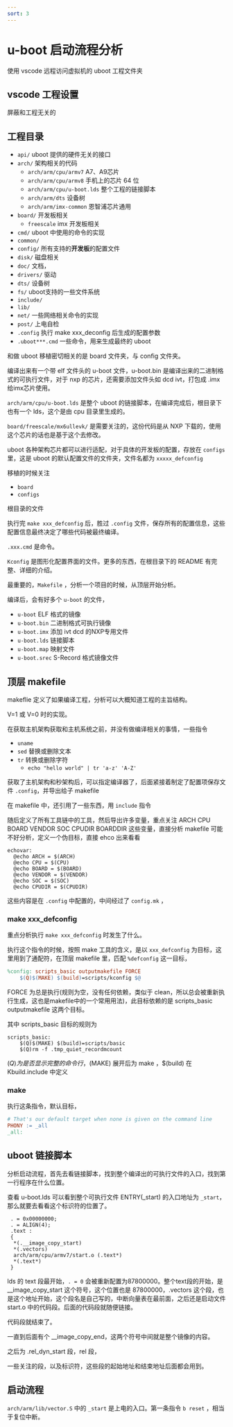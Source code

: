 ```yaml
---
sort: 3
---
```

# u-boot 启动流程分析

使用 vscode 远程访问虚拟机的 uboot 工程文件夹

## vscode 工程设置

屏蔽和工程无关的



## 工程目录

- `api/` uboot 提供的硬件无关的接口
- `arch/` 架构相关的代码
  - `arch/arm/cpu/armv7` A7、A9芯片
  - `arch/arm/cpu/armv8` 手机上的芯片 64 位
  - `arch/arm/cpu/u-boot.lds` 整个工程的链接脚本
  - `arch/arm/dts` 设备树
  - `arch/arm/imx-common` 恩智浦芯片通用
- `board/` 开发板相关
  - `freescale` imx 开发板相关
- `cmd/` uboot 中使用的命令的实现
- `common/` 
- `config/` 所有支持的**开发板**的配置文件
- `disk/` 磁盘相关
- `doc/` 文档，
- `drivers/` 驱动
- `dts/` 设备树
- `fs/` uboot支持的一些文件系统
- `include/`
- `lib/`
- `net/` 一些网络相关命令的实现
- `post/` 上电自检
- `.config` 执行 make xxx_deconfig 后生成的配置参数
- `.uboot***.cmd` 一些命令，用来生成最终的 uboot

和做 uboot 移植密切相关的是 board 文件夹，与 config 文件夹。

编译出来有一个带 elf 文件头的 u-boot 文件，u-boot.bin 是编译出来的二进制格式的可执行文件，对于 nxp 的芯片，还需要添加文件头如 dcd ivt，打包成 .imx 给imx芯片使用。

`arch/arm/cpu/u-boot.lds` 是整个 uboot 的链接脚本，在编译完成后，根目录下也有一个 lds，这个是由 cpu 目录里生成的。

`board/freescale/mx6ullevk/` 是需要关注的，这份代码是从 NXP 下载的，使用这个芯片的话也是基于这个去修改。

uboot 各种架构芯片都可以进行适配，对于具体的开发板的配置，存放在 `configs` 里，这是 uboot 的默认配置文件的文件夹，文件名都为 `xxxxx_defconfig`

移植的时候关注
- `board`
- `configs`


根目录的文件

执行完 `make xxx_defconfig` 后，胜过 `.config` 文件，保存所有的配置信息，这些配置信息最终决定了哪些代码被最终编译。

`.xxx.cmd` 是命令。

`Kconfig` 是图形化配置界面的文件。更多的东西，在根目录下的 README 有完整、详细的介绍。

最重要的，`Makefile` ，分析一个项目的时候，从顶层开始分析。

编译后，会有好多个 `u-boot` 的文件，
- `u-boot` ELF 格式的镜像
- `u-boot.bin` 二进制格式可执行镜像
- `u-boot.imx` 添加 ivt dcd 的NXP专用文件
- `u-boot.lds` 链接脚本
- `u-boot.map` 映射文件
- `u-boot.srec` S-Record 格式镜像文件


## 顶层 makefile

makeflie 定义了如果编译工程，分析可以大概知道工程的主旨结构。

V=1 或 V=0 时的实现。

在获取主机架构获取和主机系统之前，并没有做编译相关的事情，一些指令
- `uname`
- `sed` 替换或删除文本
- `tr` 转换或删除字符
  - `echo "hello world" | tr 'a-z' 'A-Z'`

获取了主机架构和秒架构后，可以指定编译器了，后面紧接着制定了配置项保存文件 `.config`，并导出给子 makefile


在 makefile 中，还引用了一些东西，用 `include` 指令

随后定义了所有工具链中的工具，然后导出许多变量，重点关注 ARCH CPU BOARD VENDOR SOC CPUDIR BOARDDIR 这些变量，直接分析 makefile 可能不好分析，定义一个伪目标，直接 ehco 出来看看

```
echovar:
  @echo ARCH = $(ARCH)
  @echo CPU = $(CPU)
  @echo BOARD = $(BOARD)
  @echo VENDOR = $(VENDOR)
  @echo SOC = $(SOC)
  @echo CPUDIR = $(CPUDIR)
```

这些内容是在 `.config` 中配置的，中间经过了 `config.mk` ，


### make xxx_defconfig

重点分析执行 `make xxx_defconfig` 时发生了什么。

执行这个指令的时候，按照 make 工具的含义，是以 `xxx_defconfig` 为目标，这里用到了通配符，在顶层 makefile 里，匹配 `%defconfig` 这一目标，

```makefile
%config: scripts_basic outputmakefile FORCE
	$(Q)$(MAKE) $(build)=scripts/kconfig $@
```

FORCE 为总是执行(规则为空，没有任何依赖，类似于 clean，所以总会被重新执行生成，这也是makefile中的一个常用用法)，此目标依赖的是 scripts_basic outputmakefile 这两个目标。

其中 scripts_basic 目标的规则为 

```
scripts_basic:
	$(Q)$(MAKE) $(build)=scripts/basic
	$(Q)rm -f .tmp_quiet_recordmcount
```


$(Q) 为是否显示完整的命令行，$(MAKE) 展开后为 make ，$(build) 在 Kbuild.include 中定义 

### make 

执行这条指令，默认目标，

```makefile
# That's our default target when none is given on the command line
PHONY := _all
_all:
```


## uboot 链接脚本

分析启动流程，首先去看链接脚本，找到整个编译出的可执行文件的入口，找到第一行程序在什么位置。

查看 u-boot.lds 可以看到整个可执行文件 ENTRY(_start) 的入口地址为 `_start`，那么就要去看看这个标识符的位置了。

```
 . = 0x00000000;
 . = ALIGN(4);
 .text :
 {
  *(.__image_copy_start)
  *(.vectors)
  arch/arm/cpu/armv7/start.o (.text*)
  *(.text*)
 }
```

lds 的 text 段最开始，`. = 0` 会被重新配置为87800000。整个text段的开始，是__image_copy_start 这个符号，这个位置也是 87800000，.vectors 这个段，也是这个地址开始，这个段名是自己写的，中断向量表在最前面，之后还是启动文件 start.o 中的代码段。后面的代码段就随便链接。


代码段就结束了。

一直到后面有个 __image_copy_end，这两个符号中间就是整个镜像的内容。

之后为 .rel_dyn_start 段，rel 段，


一些关注的段，以及标识符，这些段的起始地址和结束地址后面都会用到。


## 启动流程

`arch/arm/lib/vector.S` 中的 `_start` 是上电的入口。第一条指令 `b reset` ，相当于复位中断。



